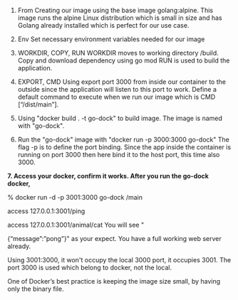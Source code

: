 1. From Creating our image using the base image golang:alpine. This image runs the alpine Linux distribution which is
   small in size and has Golang already installed which is perfect for our use case.

2. Env Set necessary environment variables needed for our image

3. WORKDIR, COPY, RUN WORKDIR moves to working directory /build. Copy and download dependency using go mod RUN is used
   to build the application.

4. EXPORT, CMD Using export port 3000 from inside our container to the outside since the application will listen to this
   port to work. Define a default command to execute when we run our image which is CMD [“/dist/main”].

5. Using "docker build . -t go-dock" to build image. The image is named with "go-dock".

6. Run the "go-dock" image with "docker run -p 3000:3000 go-dock"
   The flag -p is to define the port binding. Since the app inside the container is running on port 3000 then here bind
   it to the host port, this time also 3000.

**7. Access your docker, confirm it works. After you run the go-dock docker,**

% docker run -d -p 3001:3000 go-dock /main

access 127.0.0.1:3001/ping

access 127.0.0.1:3001/animal/cat You will see "

{“message”:”pong”}" as your expect. You have a full working web server already.

Using 3001:3000, it won't occupy the local 3000 port, it occupies 3001. The port 3000 is used which belong to docker,
not the local.

One of Docker’s best practice is keeping the image size small, by having only the binary file.
